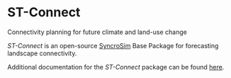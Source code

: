 # ST-Connect
Connectivity planning for future climate and land-use change

_ST-Connect_ is an open-source [SyncroSim](https://syncrosim.com/) Base Package for forecasting landscape connectivity.

Additional documentation for the _ST-Connect_ package can be found [here](https://apexrms.github.io/stconnect/).
